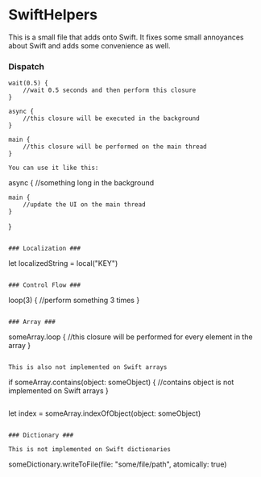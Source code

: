 SwiftHelpers
============

This is a small file that adds onto Swift. It fixes some small annoyances about Swift and adds some convenience as well. 


### Dispatch ###
```
wait(0.5) {
    //wait 0.5 seconds and then perform this closure
}
```

```
async {
    //this closure will be executed in the background
}
```

```
main {
    //this closure will be performed on the main thread
}

You can use it like this:

```
async {
    //something long in the background 

    main {
        //update the UI on the main thread
    }
}
```

### Localization ###

```
let localizedString = local("KEY")
```

### Control Flow ###

```
loop(3) {
    //perform something 3 times
}
```

### Array ###

```
someArray.loop {
    //this closure will be performed for every element in the array
}
```

This is also not implemented on Swift arrays
```
if someArray.contains(object: someObject) {
    //contains object is not implemented on Swift arrays
}
```

```
let index = someArray.indexOfObject(object: someObject)
```

### Dictionary ###

This is not implemented on Swift dictionaries
```
someDictionary.writeToFile(file: "some/file/path", atomically: true)<br/>
```